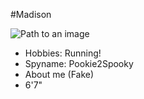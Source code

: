 #Madison

![Path to an image](happiness.jpg)

- Hobbies: Running! 
- Spyname: Pookie2Spooky
- About me (Fake)
- 6'7"

